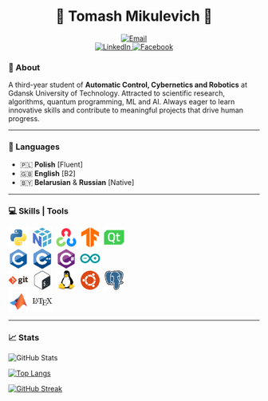 <h1 align="center"> 🦾 Tomash Mikulevich 🔭 </h1>

<div align="center" id="email-badge">
  <a href="mailto:tommikulevich@gmail.com">
    <img src="https://img.shields.io/badge/Email-tommikulevich@gmail.com-brightgreen" alt="Email"/>
  </a>
</div>

<div align="center" id="badges">
  <a href="https://www.linkedin.com/in/tommikulevich/">
    <img src="https://img.shields.io/badge/LinkedIn-blue?style=for-the-badge&logo=linkedin&logoColor=white" alt="LinkedIn"/>
  </a>
  <a href="https://www.facebook.com/funtomqq/">
    <img src="https://img.shields.io/badge/FaceBook-red?style=for-the-badge&logo=facebook&logoColor=white" alt="Facebook"/>
  </a>
</div>

<!--
<p align="center">
  <img src="https://komarev.com/ghpvc/?username=tommikulevich&style=flat-square&color=blue" alt=""/>
</p>
-->

### 🦭 About

A third-year student of **Automatic Control, Cybernetics and Robotics** at Gdansk University of Technology. Attracted to scientific research, algorithms, quantum programming, ML and AI. Always eager to learn innovative skills and contribute to meaningful projects that drive human progress.

---

### 🧭 Languages

- 🇵🇱 **Polish** [Fluent] 
- 🇬🇧 **English** [B2]
- 🇧🇾 **Belarusian** & **Russian** [Native]

---

### 💻 Skills | Tools
<div>
  <img src="https://github.com/devicons/devicon/blob/master/icons/python/python-original.svg" title="python" alt="python" width="40" height="40"/>&nbsp;
  <img src="https://github.com/devicons/devicon/blob/master/icons/numpy/numpy-original.svg" title="numpy" alt="numpy" width="40" height="40"/>&nbsp;
  <img src="https://github.com/devicons/devicon/blob/master/icons/opencv/opencv-original.svg" title="opencv" alt="opencv" width="40" height="40"/>&nbsp;
  <img src="https://github.com/devicons/devicon/blob/master/icons/tensorflow/tensorflow-original.svg" title="tensorflow" alt="tensorflow" width="40" height="40"/>&nbsp;
  <img src="https://github.com/devicons/devicon/blob/master/icons/qt/qt-original.svg" title="qt" alt="qt" width="40" height="40"/>&nbsp;
</div>

<div>
  <img src="https://github.com/devicons/devicon/blob/master/icons/c/c-original.svg" title="c" alt="c" width="40" height="40"/>&nbsp;
  <img src="https://github.com/devicons/devicon/blob/master/icons/cplusplus/cplusplus-original.svg" title="cplusplus" alt="cplusplus" width="40" height="40"/>&nbsp;
  <img src="https://github.com/devicons/devicon/blob/master/icons/csharp/csharp-original.svg" title="csharp" alt="csharp" width="40" height="40"/>&nbsp;
  <img src="https://github.com/devicons/devicon/blob/master/icons/arduino/arduino-original.svg" title="arduino" alt="arduino" width="40" height="40"/>&nbsp;
</div>

<div>
  <img src="https://github.com/devicons/devicon/blob/master/icons/git/git-original-wordmark.svg" title="git" alt="git" width="40" height="40"/>&nbsp;
  <img src="https://github.com/devicons/devicon/blob/master/icons/bash/bash-original.svg" title="bash" alt="bash" width="40" height="40"/>&nbsp;
  <img src="https://github.com/devicons/devicon/blob/master/icons/linux/linux-original.svg" title="linux" alt="linux" width="40" height="40"/>&nbsp;
  <img src="https://github.com/devicons/devicon/blob/master/icons/ubuntu/ubuntu-plain.svg" title="ubuntu" alt="ubuntu" width="40" height="40"/>&nbsp;
  <img src="https://github.com/devicons/devicon/blob/master/icons/postgresql/postgresql-original.svg" title="postgresql" alt="postgresql" width="40" height="40"/>&nbsp;
</div>  
  
<div>
  <img src="https://github.com/devicons/devicon/blob/master/icons/matlab/matlab-original.svg" title="matlab" alt="matlab" width="40" height="40"/>&nbsp;
  <img src="https://github.com/devicons/devicon/blob/master/icons/latex/latex-original.svg" title="latex" alt="latex" width="40" height="40"/>&nbsp;
</div>

---

<!--
### 🎯 Some Projects 

---

-->

### 📈 Stats

![GitHub Stats](https://github-readme-stats.vercel.app/api?username=tommikulevich&show_icons=true&theme=transparent)

[![Top Langs](https://github-readme-stats.vercel.app/api/top-langs/?username=tommikulevich&layout=compact&theme=vision-friendly-dark)](https://github.com/anuraghazra/github-readme-stats)

[![GitHub Streak](http://github-readme-streak-stats.herokuapp.com?user=tommikulevich&theme=dark&background=001000)](https://git.io/streak-stats)



<!--
**tommikulevich/tommikulevich** is a ✨ _special_ ✨ repository because its `README.md` (this file) appears on your GitHub profile.

Here are some ideas to get you started:

- 🔭 I’m currently working on ...
- 🌱 I’m currently learning ...
- 👯 I’m looking to collaborate on ...
-->
